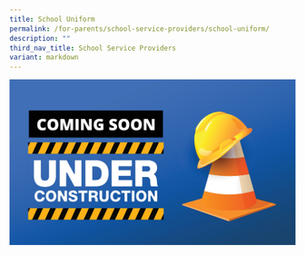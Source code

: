 ```yaml
---
title: School Uniform
permalink: /for-parents/school-service-providers/school-uniform/
description: ""
third_nav_title: School Service Providers
variant: markdown
---
```

![](/images/Page_under_construction.jpg)